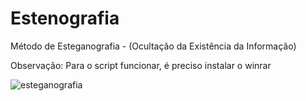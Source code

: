 # Estenografia
Método de Esteganografia - (Ocultação da Existência da Informação)

Observação: Para o script funcionar, é preciso instalar o winrar

![esteganografia](https://user-images.githubusercontent.com/53110905/136234829-f202ac9b-79e8-4f26-9767-83163dfc32f7.jpg)
